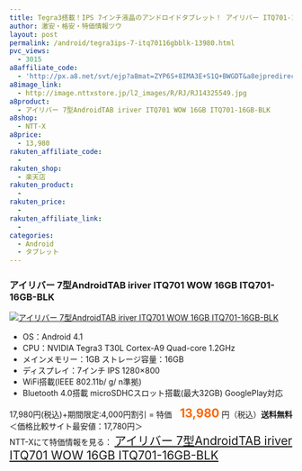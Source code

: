 ```yaml
---
title: Tegra3搭載！IPS 7インチ液晶のアンドロイドタブレット！ アイリバー ITQ701-16GB-BLK 特価13,980円！送料無料！
author: 激安・格安・特価情報ツウ
layout: post
permalink: /android/tegra3ips-7-itq70116gbblk-13980.html
pvc_views:
  - 3015
a8affiliate_code:
  - 'http://px.a8.net/svt/ejp?a8mat=ZYP6S+8IMA3E+S1Q+BWGDT&a8ejpredirect=http://nttxstore.jp/_II_RJ14325549'
a8image_link:
  - http://image.nttxstore.jp/l2_images/R/RJ/RJ14325549.jpg
a8product:
  - アイリバー 7型AndroidTAB iriver ITQ701 WOW 16GB ITQ701-16GB-BLK
a8shop:
  - NTT-X
a8price:
  - 13,980
rakuten_affiliate_code:
  - 
rakuten_shop:
  - 楽天店
rakuten_product:
  - 
rakuten_price:
  - 
rakuten_affiliate_link:
  - 
categories:
  - Android
  - タブレット
---
```

### アイリバー 7型AndroidTAB iriver ITQ701 WOW 16GB ITQ701-16GB-BLK

<div class="img-bg2 img_L">
  <a title="アイリバー 7型AndroidTAB iriver ITQ701 WOW 16GB ITQ701-16GB-BLK" href="http://px.a8.net/svt/ejp?a8mat=ZYP6S+8IMA3E+S1Q+BWGDT&a8ejpredirect=http://nttxstore.jp/_II_RJ14325549" target="_blank"><img src="http://i0.wp.com/image.nttxstore.jp/l2_images/R/RJ/RJ14325549.jpg?resize=120%2C120" border="0" alt="アイリバー 7型AndroidTAB iriver ITQ701 WOW 16GB ITQ701-16GB-BLK" style="border: 0pt none;" data-recalc-dims="1" /></a>
</div>

<!--more-->

  * OS：Android 4.1
  * CPU：NVIDIA Tegra3 T30L Cortex-A9 Quad-core 1.2GHz
  * メインメモリー：1GB ストレージ容量：16GB
  * ディスプレイ：7インチ IPS 1280×800
  * WiFi搭載(IEEE 802.11b/ g/ n準拠)
  * Bluetooth 4.0搭載 microSDHCスロット搭載(最大32GB) GooglePlay対応

17,980円(税込)+期間限定:4,000円割引 = 特価　<span style="color: #ff6600; font-size: 150%;"><strong>13,980</strong></span> 円（税込）**送料無料** ＜価格比較サイト最安値：17,780円＞  
NTT-Xにて特価情報を見る： <span style="font-size: 150%;"><a href="http://px.a8.net/svt/ejp?a8mat=ZYP6S+8IMA3E+S1Q+BWGDT&a8ejpredirect=http://nttxstore.jp/_II_RJ14325549" target="_blank">アイリバー 7型AndroidTAB iriver ITQ701 WOW 16GB ITQ701-16GB-BLK</a></span>